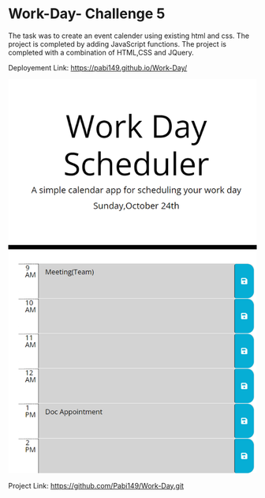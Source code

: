 # Work-Day- Challenge 5

The task was to create an event calender using existing html and css.
The project is completed by adding JavaScript functions. The project is completed with a combination of HTML,CSS and JQuery.

 Deployement Link: https://pabi149.github.io/Work-Day/
 
  ![Website](/Image.png)

 Project Link: https://github.com/Pabi149/Work-Day.git